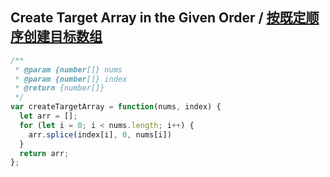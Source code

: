 ## Create Target Array in the Given Order / [按既定顺序创建目标数组](https://leetcode-cn.com/problems/create-target-array-in-the-given-order/)


```js
/**
 * @param {number[]} nums
 * @param {number[]} index
 * @return {number[]}
 */
var createTargetArray = function(nums, index) {
  let arr = [];
  for (let i = 0; i < nums.length; i++) {
    arr.splice(index[i], 0, nums[i])
  }
  return arr;
};
```